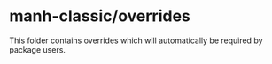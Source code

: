 # manh-classic/overrides

This folder contains overrides which will automatically be required by package users.
